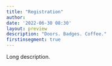 ```yaml
---
title: "Registration"
author:
date: '2022-06-30 08:30'
layout: preview
description: "Doors. Badges. Coffee."
firstinsegment: true
---
```


Long description.